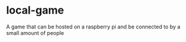 # local-game
A game that can be hosted on a raspberry pi and be connected to by a small amount of people
